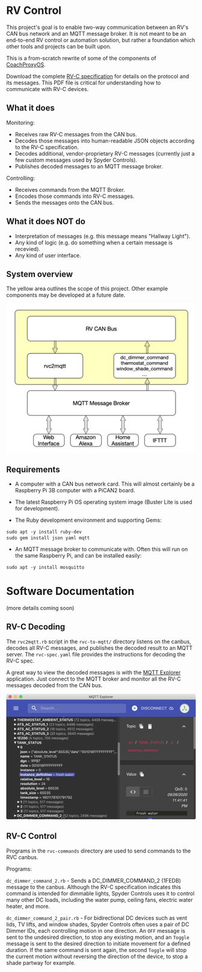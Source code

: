 # RV Control

This project's goal is to enable two-way communication between an RV's CAN bus
network and an MQTT message broker. It is not meant to be an end-to-end RV
control or automation solution, but rather a foundation which other tools and
projects can be built upon.

This is a from-scratch rewrite of some of the components of
[CoachProxyOS](https://github.com/rvc-proxy/coachproxy-os/).

Download the complete [RV-C
specification](http://www.rv-c.com/?q=node/75) for details on the
protocol and its messages. This PDF file is critical for
understanding how to communicate with RV-C devices.

What it does
------------

Monitoring:
* Receives raw RV-C messages from the CAN bus.
* Decodes those messages into human-readable JSON objects according to the RV-C specification.
* Decodes additional, vendor-proprietary RV-C messages (currently just a few custom messages used by Spyder Controls).
* Publishes decoded messages to an MQTT message broker.

Controlling:
* Receives commands from the MQTT Broker.
* Encodes those commands into RV-C messages.
* Sends the messages onto the CAN bus.

What it does NOT do
-------------------

* Interpretation of messages (e.g. this message means "Hallway Light").
* Any kind of logic (e.g. do something when a certain message is recevied).
* Any kind of user interface.

System overview
---------------

The yellow area outlines the scope of this project. Other example
components may be developed at a future date.

![System Overview Diagram](images/rv_control_diagram.png?raw=true)

Requirements
------------

* A computer with a CAN bus network card. This will almost certainly be a
Raspberry Pi 3B computer with a PiCAN2 board.

* The latest Raspberry Pi OS operating system image (Buster Lite is used for
development).

* The Ruby development environment and supporting Gems:

~~~
sudo apt -y install ruby-dev
sudo gem install json yaml mqtt
~~~

* An MQTT message broker to communicate with. Often this will run on the same
Raspberry Pi, and can be installed easily:

~~~
sudo apt -y install mosquitto
~~~

# Software Documentation

(more details coming soon)

RV-C Decoding
-------------

The `rvc2mqtt.rb` script in the `rvc-to-mqtt/` directory listens on the canbus,
decodes all RV-C messages, and publishes the decoded result to an MQTT
server. The `rvc-spec.yaml` file provides the instructions for decoding
the RV-C spec.

A great way to view the decoded messages is with the [MQTT Explorer](http://mqtt-explorer.com/)
application. Just connect to the MQTT broker and monitor all the RV-C
messages decoded from the CAN bus.

![MQTT Explorer Sample](images/mqtt_explorer.png?raw=true)

RV-C Control
------------

Programs in the `rvc-commands` directory are used to send commands to the RVC
canbus.

Programs:

`dc_dimmer_command_2.rb` - Sends a DC_DIMMER_COMMAND_2 (1FEDB) message to the
canbus. Although the RV-C specification indicates this command is intended for
dimmable lights, Spyder Controls uses it to control many other DC loads,
including the water pump, ceiling fans, electric water heater, and more.

`dc_dimmer_command_2_pair.rb` - For bidirectional DC devices such as vent lids,
TV lifts, and window shades, Spyder Controls often uses a pair of DC Dimmer
IDs, each controlling motion in one direction. An `OFF` message is sent to the
undesired direction, to stop any existing motion, and an `Toggle` message is
sent to the desired direction to initiate movement for a defined duration. If
the same command is sent again, the second `Toggle` will stop the current
motion without reversing the direction of the device, to stop a shade partway
for example.

